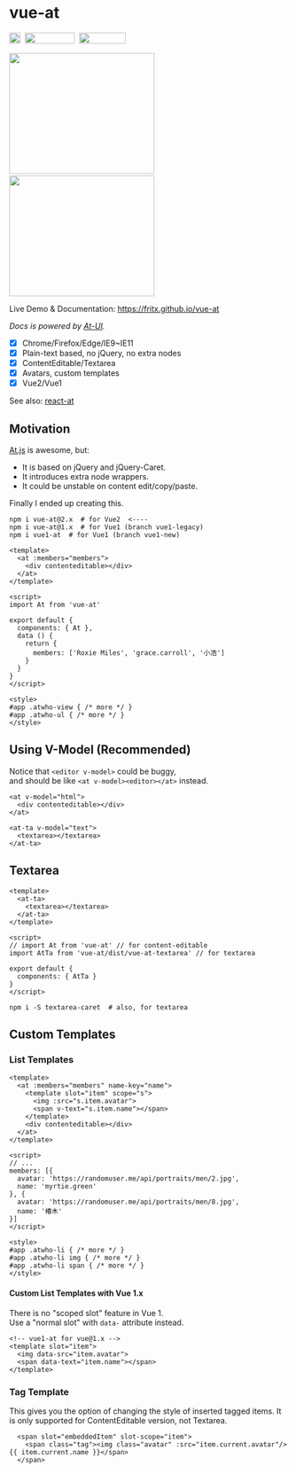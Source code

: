 # vue-at

<a href="https://www.npmjs.com/package/vue-at"><img height="20" src="https://img.shields.io/npm/dm/vue-at.svg"></a>&nbsp;&nbsp;<a href="https://github.com/fritx/vue-at"><img width="90" height="20" src="https://img.shields.io/badge/PRs-welcome-brightgreen.svg" /></a>&nbsp;&nbsp;<a href="https://github.com/fritx/vue-at"><img width="84" height="20" src="https://img.shields.io/badge/license-MIT-blue.svg"></a>

<img width="262" height="218" src="https://raw.githubusercontent.com/fritx/vue-at/master/WechatIMG1.jpeg">&nbsp;&nbsp;<img width="262" height="218" src="https://raw.githubusercontent.com/fritx/vue-at/master/WechatIMG2.jpeg">

Live Demo & Documentation: https://fritx.github.io/vue-at

*Docs is powered by [At-UI](https://github.com/AT-UI/at-ui).*

- [x] Chrome/Firefox/Edge/IE9~IE11
- [x] Plain-text based, no jQuery, no extra nodes
- [x] ContentEditable/Textarea
- [x] Avatars, custom templates
- [x] Vue2/Vue1

See also: [react-at](https://github.com/fritx/react-at)

## Motivation

[At.js](https://github.com/ichord/At.js) is awesome, but:

- It is based on jQuery and jQuery-Caret.
- It introduces extra node wrappers.
- It could be unstable on content edit/copy/paste.

Finally I ended up creating this.

```plain
npm i vue-at@2.x  # for Vue2  <----
npm i vue-at@1.x  # for Vue1 (branch vue1-legacy)
npm i vue1-at  # for Vue1 (branch vue1-new)
```

```vue
<template>
  <at :members="members">
    <div contenteditable></div>
  </at>
</template>

<script>
import At from 'vue-at'

export default {
  components: { At },
  data () {
    return {
      members: ['Roxie Miles', 'grace.carroll', '小浩']
    }
  }
}
</script>

<style>
#app .atwho-view { /* more */ }
#app .atwho-ul { /* more */ }
</style>
```

## Using V-Model (Recommended)

Notice that `<editor v-model>` could be buggy,<br>
and should be like `<at v-model><editor></at>` instead.

```vue
<at v-model="html">
  <div contenteditable></div>
</at>

<at-ta v-model="text">
  <textarea></textarea>
</at-ta>
```

## Textarea

```vue
<template>
  <at-ta>
    <textarea></textarea>
  </at-ta>
</template>

<script>
// import At from 'vue-at' // for content-editable
import AtTa from 'vue-at/dist/vue-at-textarea' // for textarea

export default {
  components: { AtTa }
}
</script>
```

```plain
npm i -S textarea-caret  # also, for textarea
```

## Custom Templates

### List Templates

```vue
<template>
  <at :members="members" name-key="name">
    <template slot="item" scope="s">
      <img :src="s.item.avatar">
      <span v-text="s.item.name"></span>
    </template>
    <div contenteditable></div>
  </at>
</template>

<script>
// ...
members: [{
  avatar: 'https://randomuser.me/api/portraits/men/2.jpg',
  name: 'myrtie.green'
}, {
  avatar: 'https://randomuser.me/api/portraits/men/8.jpg',
  name: '椿木'
}]
</script>

<style>
#app .atwho-li { /* more */ }
#app .atwho-li img { /* more */ }
#app .atwho-li span { /* more */ }
</style>
```

#### Custom List Templates with Vue 1.x

There is no "scoped slot" feature in Vue 1.<br>
Use a "normal slot" with `data-` attribute instead.

```vue
<!-- vue1-at for vue@1.x -->
<template slot="item">
  <img data-src="item.avatar">
  <span data-text="item.name"></span>
</template>
```

### Tag Template

This gives you the option of changing the style of inserted tagged items. It is only supported for ContentEditable version, not Textarea.

```
  <span slot="embeddedItem" slot-scope="item">
    <span class="tag"><img class="avatar" :src="item.current.avatar"/>{{ item.current.name }}</span>
  </span>
```
